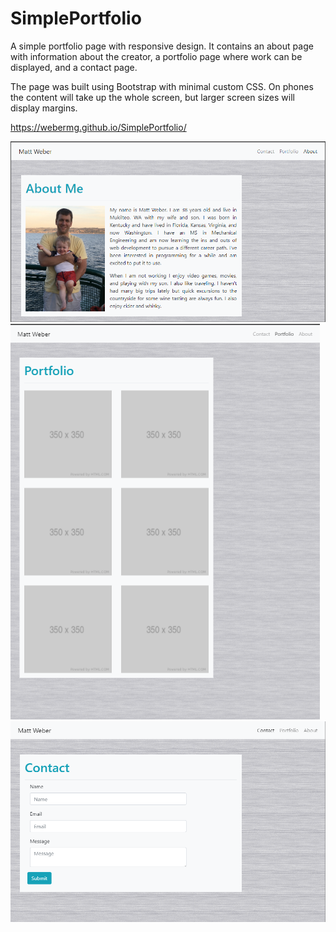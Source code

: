 # SimplePortfolio

A simple portfolio page with responsive design.  It contains an about page with information about the creator, a portfolio page where work can be displayed, and a contact page.

The page was built using Bootstrap with minimal custom CSS.  On phones the content will take up the whole screen, but larger screen sizes will display margins.

https://webermg.github.io/SimplePortfolio/

![Home Page](/images/hompage.png?raw=true)
![Portfolio Page](/images/portfoliopage.png?raw=true)
![Contact Page](/images/contactpage.png?raw=true)

